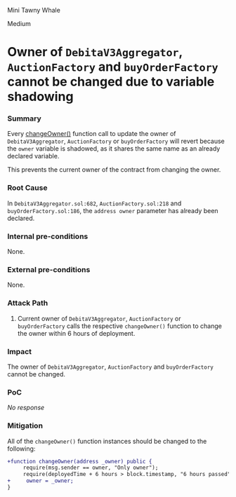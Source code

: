 Mini Tawny Whale

Medium

# Owner of `DebitaV3Aggregator`, `AuctionFactory` and `buyOrderFactory` cannot be changed due to variable shadowing

### Summary

Every [changeOwner()](https://github.com/sherlock-audit/2024-11-debita-finance-v3/blob/1465ba6884c4cc44f7fc28e51f792db346ab1e33/Debita-V3-Contracts/contracts/buyOrders/buyOrderFactory.sol#L186-L190) function call to update the owner of `DebitaV3Aggregator`, `AuctionFactory` or `buyOrderFactory` will revert because the `owner` variable is shadowed, as it shares the same name as an already declared variable.

This prevents the current owner of the contract from changing the owner.

### Root Cause

In `DebitaV3Aggregator.sol:682`, `AuctionFactory.sol:218` and `buyOrderFactory.sol:186`, the `address owner` parameter has already been declared.

### Internal pre-conditions

None.

### External pre-conditions

None.

### Attack Path

1. Current owner of `DebitaV3Aggregator`, `AuctionFactory` or `buyOrderFactory` calls the respective `changeOwner()` function to change the owner within 6 hours of deployment.

### Impact

The owner of `DebitaV3Aggregator`, `AuctionFactory` and `buyOrderFactory` cannot be changed.

### PoC

_No response_

### Mitigation

All of the `changeOwner()` function instances should be changed to the following:

```diff
+function changeOwner(address _owner) public {
     require(msg.sender == owner, "Only owner");
     require(deployedTime + 6 hours > block.timestamp, "6 hours passed");
+     owner = _owner;
}
```